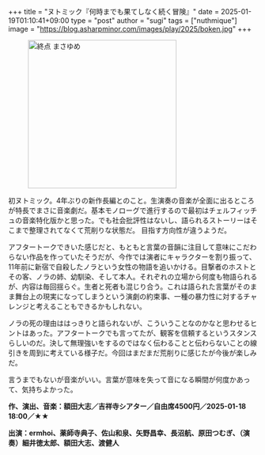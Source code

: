 +++
title = "ヌトミック『何時までも果てしなく続く冒険』"
date = 2025-01-19T01:10:41+09:00
type = "post"
author = "sugi"
tags = ["nuthmique"]
image = "https://blog.asharpminor.com/images/play/2025/boken.jpg"
+++
<figure class="alignleft"><img src="/images/play/2025/boken.jpg" alt="終点 まさゆめ" style="width: 300px !important;"></figure>

初ヌトミック。4年ぶりの新作長編とのこと。生演奏の音楽が全面に出るところが特長でまさに音楽劇だ。基本モノローグで進行するので最初はチェルフィッチュの音楽特化版かと思った。でも社会批評性はないし、語られるストーリーはそこまで整理されてなくて荒削りな状態だ。 目指す方向性が違うようだ。

アフタートークできいた感じだと、もともと言葉の音韻に注目して意味にこだわらない作品を作っていたそうだが、今作では演者にキャラクターを割り振って、11年前に新宿で自殺したノラという女性の物語を追いかける。目撃者のホストとその客、ノラの姉、幼馴染、そして本人。それぞれの立場から何度も物語られるが、内容は毎回揺らぐ。生者と死者も混じり合う。これは語られた言葉がそのまま舞台上の現実になってしまうという演劇の約束事、一種の暴力性に対するチャレンジと考えることもできるかもしれない。

ノラの死の理由ははっきりと語られないが、こういうことなのかなと思わせるヒントはあった。アフタートークでも言ってたが、観客を信頼するというスタンスらしいのだ。決して無理強いをするのではなく伝わることと伝わらないことの線引きを周到に考えている様子だ。今回はまだまだ荒削りに感じたが今後が楽しみだ。

言うまでもないが音楽がいい。言葉が意味を失って音になる瞬間が何度かあって、気持ちよかった。

**作、演出、音楽：額田大志／吉祥寺シアター／自由席4500円／2025-01-18 18:00／★★**

**出演：ermhoi、薬師寺典子、佐山和泉、矢野昌幸、長沼航、原田つむぎ、（演奏）細井徳太郎、額田大志、渡健人**
